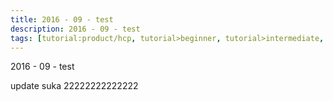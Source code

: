 ```yaml
---
title: 2016 - 09 - test
description: 2016 - 09 - test
tags: [tutorial:product/hcp, tutorial>beginner, tutorial>intermediate, tutorial>advanced, tutorial:product/mobile, tutorial:interest/gettingstarted]
---
```

2016 - 09 - test



update suka 22222222222222
